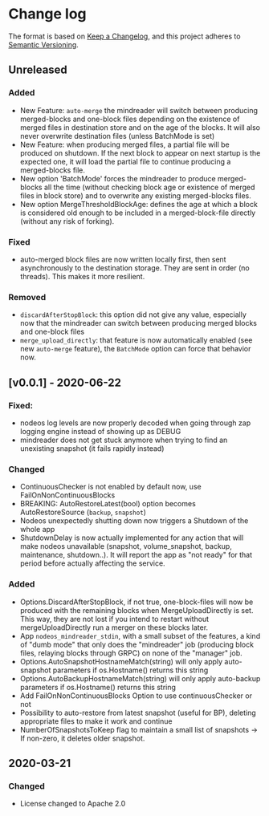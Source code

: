 # Change log

The format is based on [Keep a Changelog](https://keepachangelog.com/en/1.0.0/),
and this project adheres to [Semantic Versioning](https://semver.org/spec/v2.0.0.html).

## Unreleased

### Added
* New Feature: `auto-merge` the mindreader will switch between producing merged-blocks and one-block files depending on the existence of merged files in destination store and on the age of the blocks. It will also never overwrite destination files (unless BatchMode is set)
* New Feature: when producing merged files, a partial file will be produced on shutdown. If the next block to appear on next startup is the expected one, it will load the partial file to continue producing a merged-blocks file.
* New option 'BatchMode' forces the mindreader to produce merged-blocks all the time (without checking block age or existence of merged files in block store) and to overwrite any existing merged-blocks files.
* New option MergeThresholdBlockAge: defines the age at which a block is considered old enough to be included in a merged-block-file directly (without any risk of forking).

### Fixed
* auto-merged block files are now written locally first, then sent asynchronously to the destination storage. They are sent in order (no threads). This makes it more resilient.

### Removed
* `discardAfterStopBlock`: this option did not give any value, especially now that the mindreader can switch between producing merged blocks and one-block files
* `merge_upload_directly`: that feature is now automatically enabled (see new `auto-merge` feature), the `BatchMode` option can force that behavior now.


## [v0.0.1] - 2020-06-22

### Fixed:
* nodeos log levels are now properly decoded when going through zap logging engine instead of showing up as DEBUG
* mindreader does not get stuck anymore when trying to find an unexisting snapshot (it fails rapidly instead)

### Changed
* ContinuousChecker is not enabled by default now, use FailOnNonContinuousBlocks
* BREAKING: AutoRestoreLatest(bool) option becomes AutoRestoreSource (`backup`, `snapshot`)
* Nodeos unexpectedly shutting down now triggers a Shutdown of the whole app
* ShutdownDelay is now actually implemented for any action that will make nodeos unavailable (snapshot, volume_snapshot, backup, maintenance, shutdown..). It will report the app as "not ready" for that period before actually affecting the service.

### Added
* Options.DiscardAfterStopBlock, if not true, one-block-files will now be produced with the remaining blocks when MergeUploadDirectly is set. This way, they are not lost if you intend to restart without mergeUploadDirectly run a merger on these blocks later.
* App `nodeos_mindreader_stdin`, with a small subset of the features, a kind of "dumb mode" that only does the "mindreader" job (producing block files, relaying blocks through GRPC) on none of the "manager" job.
* Options.AutoSnapshotHostnameMatch(string) will only apply auto-snapshot parameters if os.Hostname() returns this string
* Options.AutoBackupHostnameMatch(string) will only apply auto-backup parameters if os.Hostname() returns this string
* Add FailOnNonContinuousBlocks Option to use continuousChecker or not
* Possibility to auto-restore from latest snapshot (useful for BP), deleting appropriate files to make it work and continue
* NumberOfSnapshotsToKeep flag to maintain a small list of snapshots -> If non-zero, it deletes older snapshot.

## 2020-03-21

### Changed

* License changed to Apache 2.0
